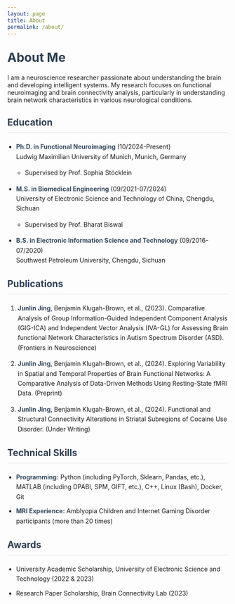 ```yaml
---
layout: page
title: About
permalink: /about/
---
```


# About Me

I am a neuroscience researcher passionate about understanding the brain and developing intelligent systems. My research focuses on functional neuroimaging and brain connectivity analysis, particularly in understanding brain network characteristics in various neurological conditions.

## Education

- **Ph.D. in Functional Neuroimaging** (10/2024-Present)  
  Ludwig Maximilian University of Munich, Munich, Germany
  - Supervised by Prof. Sophia Stöcklein

- **M.S. in Biomedical Engineering** (09/2021-07/2024)  
  University of Electronic Science and Technology of China, Chengdu, Sichuan
  - Supervised by Prof. Bharat Biswal

- **B.S. in Electronic Information Science and Technology** (09/2016-07/2020)  
  Southwest Petroleum University, Chengdu, Sichuan

## Publications

1. **Junlin Jing**, Benjamin Klugah-Brown, et al., (2023). Comparative Analysis of Group Information-Guided Independent Component Analysis (GIG-ICA) and Independent Vector Analysis (IVA-GL) for Assessing Brain functional Network Characteristics in Autism Spectrum Disorder (ASD). (Frontiers in Neuroscience)

2. **Junlin Jing**, Benjamin Klugah-Brown, et al., (2024). Exploring Variability in Spatial and Temporal Properties of Brain Functional Networks: A Comparative Analysis of Data-Driven Methods Using Resting-State fMRI Data. (Preprint)

3. **Junlin Jing**, Benjamin Klugah-Brown, et al., (2024). Functional and Structural Connectivity Alterations in Striatal Subregions of Cocaine Use Disorder. (Under Writing)

## Technical Skills

- **Programming:** Python (including PyTorch, Sklearn, Pandas, etc.), MATLAB (including DPABI, SPM, GIFT, etc.), C++, Linux (Bash), Docker, Git
- **MRI Experience:** Amblyopia Children and Internet Gaming Disorder participants (more than 20 times)

## Awards

- University Academic Scholarship, University of Electronic Science and Technology (2022 & 2023)
- Research Paper Scholarship, Brain Connectivity Lab (2023)

<style>
h1, h2 {
    color: #2c3e50;
    margin-top: 30px;
    margin-bottom: 20px;
}

h2 {
    border-bottom: 2px solid #eee;
    padding-bottom: 10px;
}

ul {
    padding-left: 20px;
}

li {
    margin-bottom: 10px;
    line-height: 1.6;
}

strong {
    color: #34495e;
}
</style>
